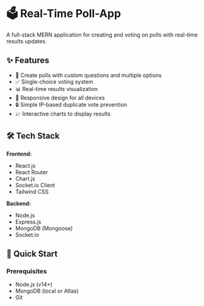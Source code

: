 # 🗳️ Real-Time Poll-App

A full-stack MERN application for creating and voting on polls with real-time results updates.

## ✨ Features

- 📝 Create polls with custom questions and multiple options
- ✅ Single-choice voting system
- 📊 Real-time results visualization
- 📱 Responsive design for all devices
- 🔒 Simple IP-based duplicate vote prevention
- 📈 Interactive charts to display results

## 🛠️ Tech Stack

**Frontend:**
- React.js
- React Router
- Chart.js
- Socket.io Client
- Tailwind CSS

**Backend:**
- Node.js
- Express.js
- MongoDB (Mongoose)
- Socket.io

## 🚀 Quick Start

### Prerequisites
- Node.js (v14+)
- MongoDB (local or Atlas)
- Git
